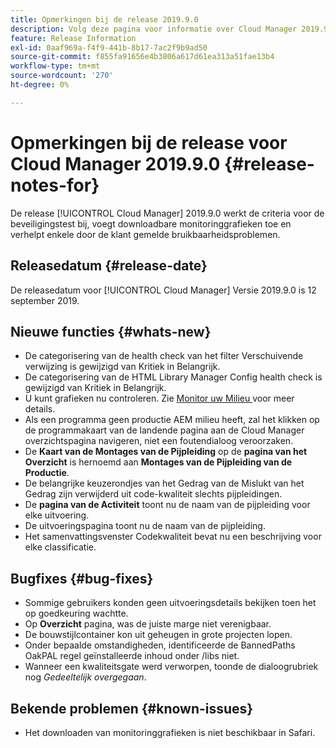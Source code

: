 ```yaml
---
title: Opmerkingen bij de release 2019.9.0
description: Volg deze pagina voor informatie over Cloud Manager 2019.9.0.
feature: Release Information
exl-id: 0aaf969a-f4f9-441b-8b17-7ac2f9b9ad50
source-git-commit: f855fa91656e4b3806a617d61ea313a51fae13b4
workflow-type: tm+mt
source-wordcount: '270'
ht-degree: 0%

---
```


# Opmerkingen bij de release voor Cloud Manager 2019.9.0 {#release-notes-for}

De release [!UICONTROL Cloud Manager] 2019.9.0 werkt de criteria voor de beveiligingstest bij, voegt downloadbare monitoringgrafieken toe en verhelpt enkele door de klant gemelde bruikbaarheidsproblemen.

## Releasedatum {#release-date}

De releasedatum voor [!UICONTROL Cloud Manager] Versie 2019.9.0 is 12 september 2019.

## Nieuwe functies {#whats-new}

* De categorisering van de health check van het filter Verschuivende verwijzing is gewijzigd van Kritiek in Belangrijk.
* De categorisering van de HTML Library Manager Config health check is gewijzigd van Kritiek in Belangrijk.
* U kunt grafieken nu controleren. Zie [ Monitor uw Milieu ](/help/using/monitoring-environments.md) voor meer details.
* Als een programma geen productie AEM milieu heeft, zal het klikken op de programmakaart van de landende pagina aan de Cloud Manager overzichtspagina navigeren, niet een foutendialoog veroorzaken.
* De **Kaart van de Montages van de Pijpleiding** op de **pagina van het Overzicht** is hernoemd aan **Montages van de Pijpleiding van de Productie**.
* De belangrijke keuzerondjes van het Gedrag van de Mislukt van het Gedrag zijn verwijderd uit code-kwaliteit slechts pijpleidingen.
* De **pagina van de Activiteit** toont nu de naam van de pijpleiding voor elke uitvoering.
* De uitvoeringspagina toont nu de naam van de pijpleiding.
* Het samenvattingsvenster Codekwaliteit bevat nu een beschrijving voor elke classificatie.

## Bugfixes {#bug-fixes}

* Sommige gebruikers konden geen uitvoeringsdetails bekijken toen het op goedkeuring wachtte.
* Op **Overzicht** pagina, was de juiste marge niet verenigbaar.
* De bouwstijlcontainer kon uit geheugen in grote projecten lopen.
* Onder bepaalde omstandigheden, identificeerde de BannedPaths OakPAL regel geïnstalleerde inhoud onder /libs niet.
* Wanneer een kwaliteitsgate werd verworpen, toonde de dialoogrubriek nog *Gedeeltelijk overgegaan*.

## Bekende problemen {#known-issues}

* Het downloaden van monitoringgrafieken is niet beschikbaar in Safari.

